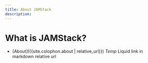```yaml
---
title: About JAMStack
description: 
---
```

# What is JAMStack?

- [About]({{site.colophon.about | relative_url}}) *Temp* Liquid link in markdown relative url

